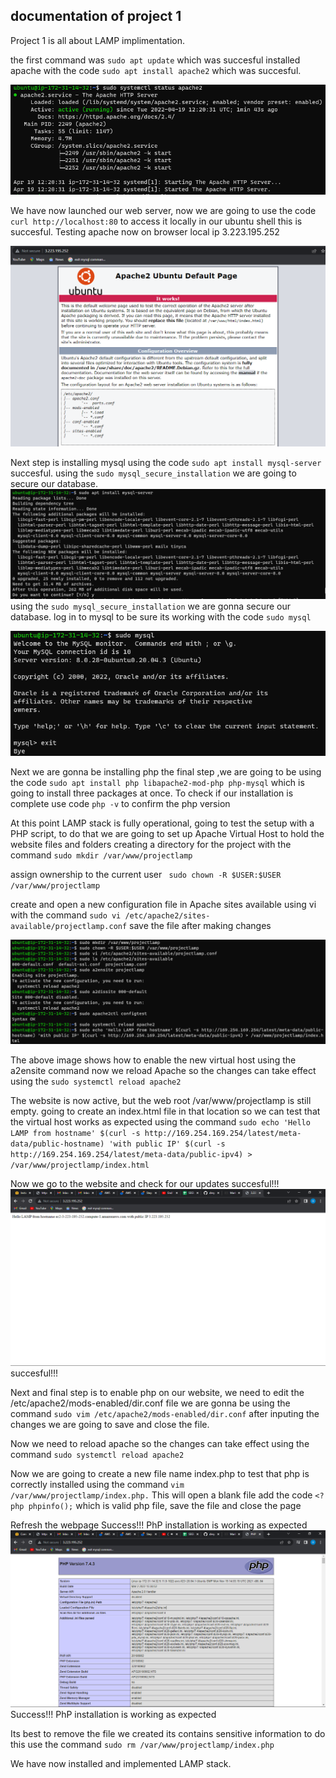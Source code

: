 ## documentation of project 1

 Project 1 is all about LAMP implimentation.

 the first command was `sudo apt update` which was succesful
 installed apache with the code `sudo apt install apache2` which was succesful.
 
 ![screenshot](./images/capture.PNG)

We have now launched our web server, now we are going to use the code `curl http://localhost:80` to access it locally in our ubuntu shell this is succesful.
Testing apache now on browser local ip  3.223.195.252

![screenshot](./images/Ubuntu.PNG)

Next step is installing mysql using the code `sudo apt install mysql-server` succesful.
using the `sudo mysql_secure_installation` we are going to secure our database.
![screenshot](./images/mysql.PNG)
using the `sudo mysql_secure_installation` we are gonna secure our database.
log in to mysql to be sure its working with the code `sudo mysql`

![screenshot](./images/mysql2.PNG)

Next we are gonna be installing php the final step ,we are going to be using the code `sudo apt install php libapache2-mod-php php-mysql` which is going to install three packages at once. To check if our installation is complete use code `php -v` to confirm the php version

At this point LAMP stack is fully operational, going to test the setup with a PHP script, to do that we are going to set up Apache Virtual Host to hold the website files and folders
creating a directory for the project with the command `sudo mkdir /var/www/projectlamp`

assign ownership to the current user ` sudo chown -R $USER:$USER /var/www/projectlamp`

create and open a new configuration file in Apache sites available using vi with the command `sudo vi /etc/apache2/sites-available/projectlamp.conf` save the file after making changes 

![screenshot](./images/php.PNG)

The above image shows how to enable the new virtual host using the a2ensite command now we reload Apache so the changes can take effect using the `sudo systemctl reload apache2`

The website is now active, but the web root /var/www/projectlamp is still empty. going to create an index.html file in that location so we can test that the virtual host works as expected using the command `sudo echo 'Hello LAMP from hostname' $(curl -s http://169.254.169.254/latest/meta-data/public-hostname) 'with public IP' $(curl -s http://169.254.169.254/latest/meta-data/public-ipv4) > /var/www/projectlamp/index.html
`

Now we go to the website and check for our updates
succesful!!!
![screenshot](./images/apache.PNG)
succesful!!!

Next and final step is to enable php on our website, we need to edit the /etc/apache2/mods-enabled/dir.conf file we are gonna be using the command `sudo vim /etc/apache2/mods-enabled/dir.conf` after inputing the changes we are going to save and close the file. 

Now we need to reload apache so the changes can take effect using the command `sudo systemctl reload apache2`

Now we are going to create a new file name index.php to test that php is correctly installed using the command `vim /var/www/projectlamp/index.php.` This will open a blank file add the code `<?php
phpinfo();` which is valid php file, save the file and close the page 

Refresh the webpage 
Success!!! PhP installation is working as expected
![screenshot](./images/final.PNG)
Success!!! PhP installation is working as expected


Its best to remove the file we created its contains sensitive information to do this use the command `sudo rm /var/www/projectlamp/index.php`

We have now installed and implemented LAMP stack.













